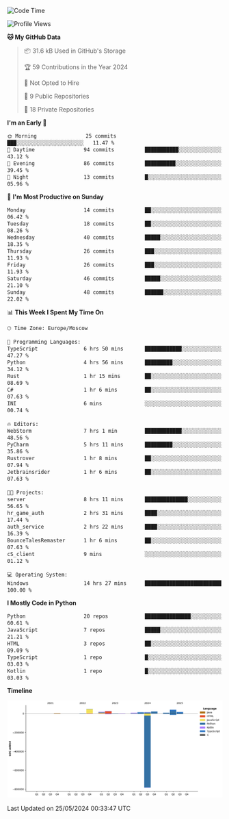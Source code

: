 <!--START_SECTION:waka-->
![Code Time](http://img.shields.io/badge/Code%20Time-343%20hrs%2017%20mins-blue)

![Profile Views](http://img.shields.io/badge/Profile%20Views-0-blue)

**🐱 My GitHub Data** 

> 📦 31.6 kB Used in GitHub's Storage 
 > 
> 🏆 59 Contributions in the Year 2024
 > 
> 🚫 Not Opted to Hire
 > 
> 📜 9 Public Repositories 
 > 
> 🔑 18 Private Repositories 
 > 
**I'm an Early 🐤** 

```text
🌞 Morning                25 commits          ███░░░░░░░░░░░░░░░░░░░░░░   11.47 % 
🌆 Daytime                94 commits          ███████████░░░░░░░░░░░░░░   43.12 % 
🌃 Evening                86 commits          ██████████░░░░░░░░░░░░░░░   39.45 % 
🌙 Night                  13 commits          █░░░░░░░░░░░░░░░░░░░░░░░░   05.96 % 
```
📅 **I'm Most Productive on Sunday** 

```text
Monday                   14 commits          ██░░░░░░░░░░░░░░░░░░░░░░░   06.42 % 
Tuesday                  18 commits          ██░░░░░░░░░░░░░░░░░░░░░░░   08.26 % 
Wednesday                40 commits          █████░░░░░░░░░░░░░░░░░░░░   18.35 % 
Thursday                 26 commits          ███░░░░░░░░░░░░░░░░░░░░░░   11.93 % 
Friday                   26 commits          ███░░░░░░░░░░░░░░░░░░░░░░   11.93 % 
Saturday                 46 commits          █████░░░░░░░░░░░░░░░░░░░░   21.10 % 
Sunday                   48 commits          ██████░░░░░░░░░░░░░░░░░░░   22.02 % 
```


📊 **This Week I Spent My Time On** 

```text
🕑︎ Time Zone: Europe/Moscow

💬 Programming Languages: 
TypeScript               6 hrs 50 mins       ████████████░░░░░░░░░░░░░   47.27 % 
Python                   4 hrs 56 mins       █████████░░░░░░░░░░░░░░░░   34.12 % 
Rust                     1 hr 15 mins        ██░░░░░░░░░░░░░░░░░░░░░░░   08.69 % 
C#                       1 hr 6 mins         ██░░░░░░░░░░░░░░░░░░░░░░░   07.63 % 
INI                      6 mins              ░░░░░░░░░░░░░░░░░░░░░░░░░   00.74 % 

🔥 Editors: 
WebStorm                 7 hrs 1 min         ████████████░░░░░░░░░░░░░   48.56 % 
PyCharm                  5 hrs 11 mins       █████████░░░░░░░░░░░░░░░░   35.86 % 
Rustrover                1 hr 8 mins         ██░░░░░░░░░░░░░░░░░░░░░░░   07.94 % 
Jetbrainsrider           1 hr 6 mins         ██░░░░░░░░░░░░░░░░░░░░░░░   07.63 % 

🐱‍💻 Projects: 
server                   8 hrs 11 mins       ██████████████░░░░░░░░░░░   56.65 % 
hr_game_auth             2 hrs 31 mins       ████░░░░░░░░░░░░░░░░░░░░░   17.44 % 
auth_service             2 hrs 22 mins       ████░░░░░░░░░░░░░░░░░░░░░   16.39 % 
BounceTalesRemaster      1 hr 6 mins         ██░░░░░░░░░░░░░░░░░░░░░░░   07.63 % 
cS_client                9 mins              ░░░░░░░░░░░░░░░░░░░░░░░░░   01.12 % 

💻 Operating System: 
Windows                  14 hrs 27 mins      █████████████████████████   100.00 % 
```

**I Mostly Code in Python** 

```text
Python                   20 repos            ███████████████░░░░░░░░░░   60.61 % 
JavaScript               7 repos             █████░░░░░░░░░░░░░░░░░░░░   21.21 % 
HTML                     3 repos             ██░░░░░░░░░░░░░░░░░░░░░░░   09.09 % 
TypeScript               1 repo              █░░░░░░░░░░░░░░░░░░░░░░░░   03.03 % 
Kotlin                   1 repo              █░░░░░░░░░░░░░░░░░░░░░░░░   03.03 % 
```



**Timeline**

![Lines of Code chart](https://raw.githubusercontent.com/adlemx/adlemx/main/assets/bar_graph.png)


 Last Updated on 25/05/2024 00:33:47 UTC
<!--END_SECTION:waka-->
